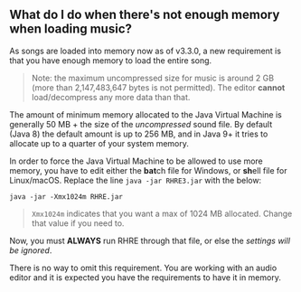 ## What do I do when there's not enough memory when loading music?

As songs are loaded into memory now as of v3.3.0, a new requirement is that you have enough memory to load the entire song.

>Note: the maximum uncompressed size for music is around 2 GB
(more than 2,147,483,647 bytes is not permitted).
The editor **cannot** load/decompress any more data than that.

The amount of minimum memory allocated to the Java Virtual Machine is generally 50 MB + the size of the *uncompressed* sound file.
By default (Java 8) the default amount is up to 256 MB, and in Java 9+
it tries to allocate up to a quarter of your system memory.

In order to force the Java Virtual Machine to be allowed to use more memory,
you have to edit either the **bat**ch file for Windows, or **sh**ell file
for Linux/macOS. Replace the line `java -jar RHRE3.jar` with the below:

```
java -jar -Xmx1024m RHRE.jar
```

>`Xmx1024m` indicates that you want a max of 1024 MB allocated. Change that
value if you need to.

Now, you must **ALWAYS** run RHRE through that file, or else the *settings
will be ignored*.

There is no way to omit this requirement.
You are working with an audio editor and it is expected you have the requirements to have it in memory.
